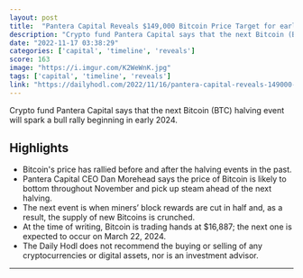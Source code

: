 ```yaml
---
layout: post
title:  "Pantera Capital Reveals $149,000 Bitcoin Price Target for early 2024"
description: "Crypto fund Pantera Capital says that the next Bitcoin (BTC) halving event will spark a bull rally beginning in early 2024."
date: "2022-11-17 03:38:29"
categories: ['capital', 'timeline', 'reveals']
score: 163
image: "https://i.imgur.com/K2WeWnK.jpg"
tags: ['capital', 'timeline', 'reveals']
link: "https://dailyhodl.com/2022/11/16/pantera-capital-reveals-149000-bitcoin-price-target-heres-the-timeline/"
---
```


Crypto fund Pantera Capital says that the next Bitcoin (BTC) halving event will spark a bull rally beginning in early 2024.

## Highlights

- Bitcoin's price has rallied before and after the halving events in the past.
- Pantera Capital CEO Dan Morehead says the price of Bitcoin is likely to bottom throughout November and pick up steam ahead of the next halving.
- The next event is when miners’ block rewards are cut in half and, as a result, the supply of new Bitcoins is crunched.
- At the time of writing, Bitcoin is trading hands at $16,887; the next one is expected to occur on March 22, 2024.
- The Daily Hodl does not recommend the buying or selling of any cryptocurrencies or digital assets, nor is an investment advisor.

---
